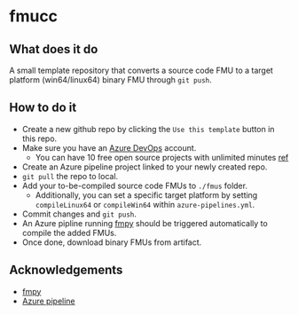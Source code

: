

# fmucc

## What does it do
A small template repository that converts a source code FMU to a target platform (win64/linux64) binary FMU through `git push`. 

## How to do it
- Create a new github repo by clicking the `Use this template` button in this repo.
- Make sure you have an [Azure DevOps](https://azure.microsoft.com/en-us/services/devops/) account.
    - You can have 10 free open source projects with unlimited minutes [ref](https://azure.microsoft.com/en-us/services/devops/pipelines/)
- Create an Azure pipeline project linked to your newly created repo.
- `git pull` the repo to local.
- Add your to-be-compiled source code FMUs to `./fmus` folder.
    - Additionally, you can set a specific target platform by setting `compileLinux64` or `compileWin64` within `azure-pipelines.yml`.
- Commit changes and `git push`.
- An Azure pipline running [fmpy](https://github.com/CATIA-Systems/FMPy) should be triggered automatically to compile the added FMUs.
- Once done, download binary FMUs from artifact.

## Acknowledgements
- [fmpy](https://github.com/CATIA-Systems/FMPy)
- [Azure pipeline](https://azure.microsoft.com/en-us/services/devops/pipelines/)



